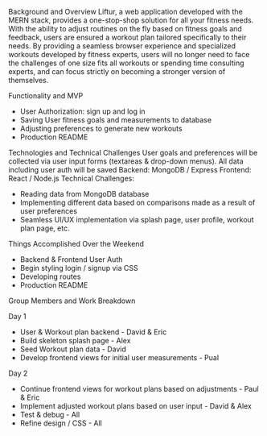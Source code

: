 Background and Overview
Liftur, a web application developed with the MERN stack, provides a one-stop-shop solution for all your fitness needs. With the ability to adjust routines on the fly based on fitness goals and feedback, users are ensured a workout plan tailored specifically to their needs. By providing a seamless browser experience and specialized workouts developed by fitness experts, users will no longer need to face the challenges of one size fits all workouts or spending time consulting experts, and can focus strictly on becoming a stronger version of themselves.

Functionality and MVP
- User Authorization: sign up and log in
- Saving User fitness goals and measurements to database
- Adjusting preferences to generate new workouts
- Production README


Technologies and Technical Challenges
User goals and preferences will be collected via user input forms (textareas & drop-down menus). All data including user auth will be saved
Backend: MongoDB / Express
Frontend: React / Node.js
Technical Challenges:
- Reading data from MongoDB database
- Implementing different data based on comparisons made as a result of user preferences
- Seamless UI/UX implementation via splash page, user profile, workout plan page, etc.


Things Accomplished Over the Weekend
- Backend & Frontend User Auth 
- Begin styling login / signup via CSS 
- Developing routes
- Production README 

Group Members and Work Breakdown

Day 1
- User & Workout plan backend - David & Eric
- Build skeleton splash page - Alex
- Seed Workout plan data - David
- Develop frontend views for initial user measurements - Pual

Day 2
- Continue frontend views for workout plans based on adjustments - Paul & Eric
- Implement adjusted workout plans based on user input - David & Alex
- Test & debug - All
- Refine design / CSS - All